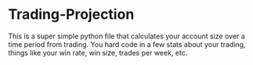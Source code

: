 # Trading-Projection
This is a super simple python file that calculates your account size over a time period from trading. You hard code in a few stats about your trading, things like your win rate, win size, trades per week, etc.
